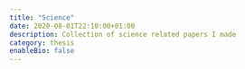 ```yaml
---
title: "Science"
date: 2020-08-01T22:10:00+01:00
description: Collection of science related papers I made
category: thesis
enableBio: false
---
```

